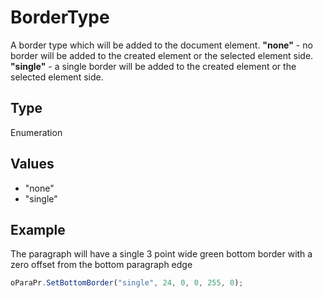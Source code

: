 # BorderType

A border type which will be added to the document element.**"none"** - no border will be added to the created element or the selected element side.**"single"** - a single border will be added to the created element or the selected element side.

## Type

Enumeration

## Values

- "none"
- "single"


## Example

The paragraph will have a single 3 point wide green bottom border with a zero offset from the bottom paragraph edge

```javascript
oParaPr.SetBottomBorder("single", 24, 0, 0, 255, 0);
```
